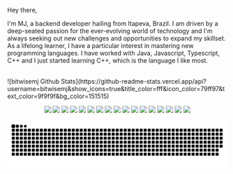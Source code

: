 Hey there,

I'm MJ, a backend developer hailing from Itapeva, Brazil. I am driven by a deep-seated passion for the ever-evolving world of technology and I'm always seeking out new challenges and opportunities to expand my skillset. As a lifelong learner, I have a particular interest in mastering new programming languages. I have worked with Java, Javascript, Typescript, C++ and I just started learning C++, which is the language I like most.

<br>
![bitwisemj Github Stats](https://github-readme-stats.vercel.app/api?username=bitwisemj&show_icons=true&title_color=fff&icon_color=79ff97&text_color=9f9f9f&bg_color=151515)
 </br>
  
<p align="center">
<img src="https://img.shields.io/badge/Java-ED8B00?style=for-the-badge&logo=java&logoColor=white" />
<img src="https://img.shields.io/badge/typescript-%23323330.svg?style=for-the-badge&logo=typescript&logoColor=%23007ACD" />
<img src="https://img.shields.io/badge/C%2b%2b-%23323330.svg?style=for-the-badge&logo=c&logoColor=%23007ACD" />
<img src="https://img.shields.io/badge/Go-00ADD8?style=for-the-badge&logo=go&logoColor=white" />
<img src="https://img.shields.io/badge/javascript-%23323330.svg?style=for-the-badge&logo=javascript" />
<img src="https://img.shields.io/badge/Python-14354C?style=for-the-badge&logo=python&logoColor=white" />
<img src="https://img.shields.io/badge/nest.js-%23404d59.svg?style=for-the-badge&logo=nestjs&logoColor=%23e0234e" />
<img src="https://img.shields.io/badge/MongoDB-%234ea94b.svg?style=for-the-badge&logo=mongodb&logoColor=white)" />
<img src="https://img.shields.io/badge/PostgresSQL-%2300f.svg?style=for-the-badge&logo=postgresql&logoColor=whit" />
<img src="https://img.shields.io/badge/MySQL-00000F?style=for-the-badge&logo=mysql&logoColor=white" />
<img src="https://img.shields.io/badge/firebase-%23039BE5.svg?style=for-the-badge&logo=firebas" />
<img src="https://img.shields.io/badge/docker-%232497ed.svg?style=for-the-badge&logo=docker&logoColor=white" />
<img src="https://img.shields.io/badge/docker%20compose-%232497ed.svg?style=for-the-badge&logo=docker&logoColor=whit" />
<img src="https://img.shields.io/badge/Redis-D9281A?style=for-the-badge&logo=redis&logoColor=white" />
<img src="https://img.shields.io/badge/Amazon_AWS-232F3E?style=for-the-badge&logo=amazon-aws&logoColor=white" />
<img src="https://img.shields.io/badge/Terraform-7B42BC?style=for-the-badge&logo=terraform&logoColor=white" />
<img src="https://img.shields.io/badge/Linux-E34F26?style=for-the-badge&logo=linux&logoColor=black" />
  
</p>

<p align="center">
  <img src="https://raw.githubusercontent.com/ray-x/ray-x/output/github-contribution-grid-snake.svg" />
</p>
